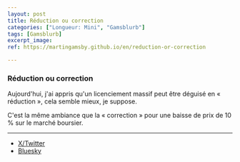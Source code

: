 ```yaml
---
layout: post
title: Réduction ou correction
categories: ["Longueur: Mini", "Gamsblurb"]
tags: [Gamsblurb]
excerpt_image: 
ref: https://martingamsby.github.io/en/reduction-or-correction

---
```


### **Réduction ou correction**

Aujourd'hui, j'ai appris qu'un licenciement massif peut être déguisé en « réduction », cela semble mieux, je suppose.

C'est la même ambiance que la « correction » pour une baisse de prix de 10 % sur le marché boursier.

---

- [X/Twitter](https://x.com/MartinGamsby/status/1851796162807787660)
- [Bluesky](https://bsky.app/profile/martin-gamsby.bsky.social/post/3l7qvkmkv632v)

